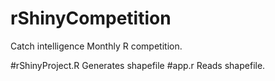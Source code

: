 # rShinyCompetition
Catch intelligence Monthly R competition.

#rShinyProject.R Generates shapefile
#app.r Reads shapefile.
